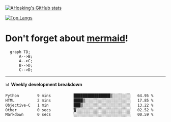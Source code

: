 [![AHosking's GitHub stats](https://github-readme-stats.vercel.app/api?username=ahosking&count_private=true&show_icons=true&theme=onedark&hide_rank=true&include_all_commits=true)](https://github.com/ahosking)

[![Top Langs](https://github-readme-stats.vercel.app/api/top-langs/?username=ahosking&layout=compact&theme=onedark)](https://github.com/ahosking)


# Don't forget about [mermaid](https://github.blog/2022-02-14-include-diagrams-markdown-files-mermaid/)!

```mermaid
  graph TD;
      A-->B;
      A-->C;
      B-->D;
      C-->D;
```
-------

📊 **Weekly development breakdown**

<!--START_SECTION:waka-->

```txt
Python        9 mins          ████████████████▒░░░░░░░░   64.95 %
HTML          2 mins          ████▒░░░░░░░░░░░░░░░░░░░░   17.85 %
Objective-C   1 min           ███▒░░░░░░░░░░░░░░░░░░░░░   13.22 %
Other         0 secs          ▓░░░░░░░░░░░░░░░░░░░░░░░░   02.52 %
Markdown      0 secs          ░░░░░░░░░░░░░░░░░░░░░░░░░   00.59 %
```

<!--END_SECTION:waka-->
